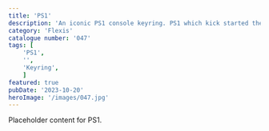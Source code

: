 ```yaml
---
title: 'PS1'
description: 'An iconic PS1 console keyring. PS1 which kick started the Plastation rise to fame'
category: 'Flexis'
catalogue number: '047'
tags: [
    'PS1', 
    '',
    'Keyring', 
    ]
featured: true
pubDate: '2023-10-20'
heroImage: '/images/047.jpg'
---
```


Placeholder content for PS1.